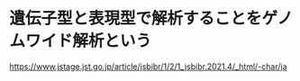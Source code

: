 # 遺伝子型と表現型で解析することをゲノムワイド解析という
https://www.jstage.jst.go.jp/article/jsbibr/1/2/1_jsbibr.2021.4/_html/-char/ja
